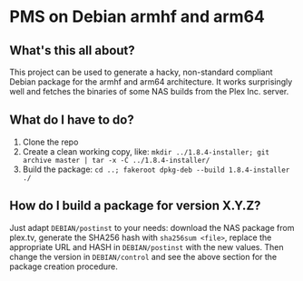 # PMS on Debian armhf and arm64

## What's this all about?

This project can be used to generate a hacky, non-standard compliant Debian package for the armhf and arm64 architecture. It works surprisingly well and fetches the binaries of some NAS builds from the Plex Inc. server.

## What do I have to do?

1. Clone the repo
2. Create a clean working copy, like: `mkdir ../1.8.4-installer; git archive master | tar -x -C ../1.8.4-installer/`
3. Build the package: `cd ..; fakeroot dpkg-deb --build 1.8.4-installer ./`

## How do I build a package for version X.Y.Z?

Just adapt `DEBIAN/postinst` to your needs: download the NAS package from plex.tv, generate the SHA256 hash with `sha256sum <file>`, replace the appropriate URL and HASH in `DEBIAN/postinst` with the new values. Then change the version in `DEBIAN/control` and see the above section for the package creation procedure.
